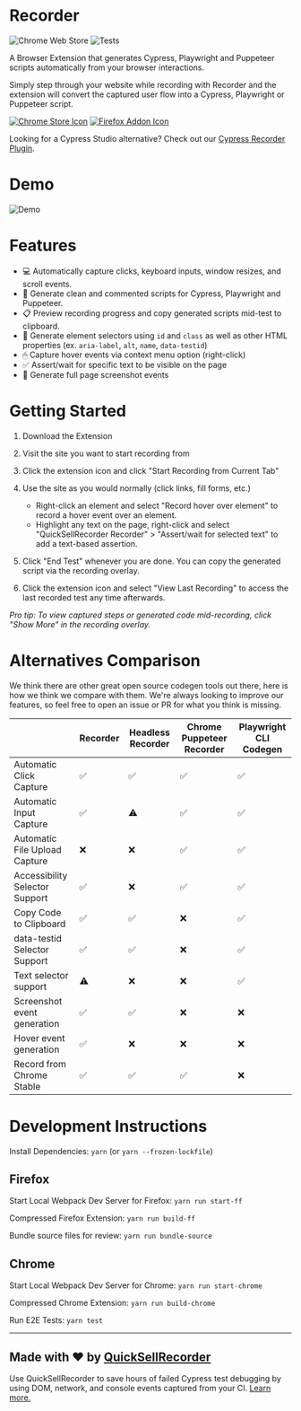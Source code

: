 # Recorder

![Chrome Web Store](https://img.shields.io/chrome-web-store/rating/geggbdbnidkhbnbjoganapfhkpgkndfo?color=8F57F3&label=Chrome%20Rating)
![Tests](https://github.com/QuickSellRecorder/Recorder/actions/workflows/main.yml/badge.svg)

A Browser Extension that generates Cypress, Playwright and Puppeteer scripts
automatically from your browser interactions.

Simply step through your website while recording with Recorder and the extension
will convert the captured user flow into a Cypress, Playwright or Puppeteer
script.

[![Chrome Store Icon](assets/ChromeStoreIcon.png)](https://chrome.google.com/webstore/detail/QuickSellRecorder-recorder/geggbdbnidkhbnbjoganapfhkpgkndfo)
[![Firefox Addon Icon](assets/FirefoxAddonIcon.png)](https://addons.mozilla.org/en-US/firefox/addon/QuickSellRecorder-recorder/)

Looking for a Cypress Studio alternative? Check out our
[Cypress Recorder Plugin](https://github.com/QuickSellRecorder/cypress-recorder).

# Demo

![Demo](assets/demo.gif)

# Features

- 💻 Automatically capture clicks, keyboard inputs, window resizes, and scroll
  events.
- 🤖 Generate clean and commented scripts for Cypress, Playwright and Puppeteer.
- 📋 Preview recording progress and copy generated scripts mid-test to
  clipboard.
- 📛 Generate element selectors using `id` and `class` as well as other HTML
  properties (ex. `aria-label`, `alt`, `name`, `data-testid`)
- 🖱 Capture hover events via context menu option (right-click)
- ✅ Assert/wait for specific text to be visible on the page
- 📸 Generate full page screenshot events

# Getting Started

1. Download the Extension
2. Visit the site you want to start recording from
3. Click the extension icon and click "Start Recording from Current Tab"
4. Use the site as you would normally (click links, fill forms, etc.)

   - Right-click an element and select "Record hover over element" to record a
     hover event over an element.
   - Highlight any text on the page, right-click and select "QuickSellRecorder
     Recorder" > "Assert/wait for selected text" to add a text-based assertion.

5. Click "End Test" whenever you are done. You can copy the generated script via
   the recording overlay.
6. Click the extension icon and select "View Last Recording" to access the last
   recorded test any time afterwards.

_Pro tip: To view captured steps or generated code mid-recording, click "Show
More" in the recording overlay._

# Alternatives Comparison

We think there are other great open source codegen tools out there, here is how
we think we compare with them. We're always looking to improve our features, so
feel free to open an issue or PR for what you think is missing.

|                                | Recorder | Headless Recorder | Chrome Puppeteer Recorder | Playwright CLI Codegen |
| ------------------------------ | -------- | ----------------- | ------------------------- | ---------------------- |
| Automatic Click Capture        | ✅       | ✅                | ✅                        | ✅                     |
| Automatic Input Capture        | ✅       | ⚠                 | ✅                        | ✅                     |
| Automatic File Upload Capture  | ❌       | ❌                | ✅                        | ✅                     |
| Accessibility Selector Support | ✅       | ❌                | ✅                        | ✅                     |
| Copy Code to Clipboard         | ✅       | ✅                | ❌                        | ✅                     |
| data-testid Selector Support   | ✅       | ✅                | ❌                        | ✅                     |
| Text selector support          | ⚠        | ❌                | ❌                        | ✅                     |
| Screenshot event generation    | ✅       | ✅                | ❌                        | ❌                     |
| Hover event generation         | ✅       | ❌                | ❌                        | ❌                     |
| Record from Chrome Stable      | ✅       | ✅                | ✅                        | ❌                     |

# Development Instructions

Install Dependencies: `yarn` (or `yarn --frozen-lockfile`)

## Firefox

Start Local Webpack Dev Server for Firefox: `yarn run start-ff`

Compressed Firefox Extension: `yarn run build-ff`

Bundle source files for review: `yarn run bundle-source`

## Chrome

Start Local Webpack Dev Server for Chrome: `yarn run start-chrome`

Compressed Chrome Extension: `yarn run build-chrome`

Run E2E Tests: `yarn test`

---

## Made with ❤️ by [QuickSellRecorder](https://QuickSellRecorder.com)

Use QuickSellRecorder to save hours of failed Cypress test debugging by using
DOM, network, and console events captured from your CI.
[Learn more.](https://QuickSellRecorder.com)

